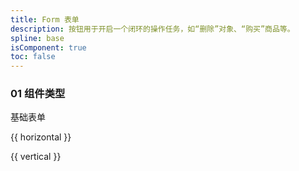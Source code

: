 ```yaml
---
title: Form 表单
description: 按钮用于开启一个闭环的操作任务，如“删除”对象、“购买”商品等。
spline: base
isComponent: true
toc: false
---
```


### 01 组件类型

基础表单

{{ horizontal }}

{{ vertical }}
